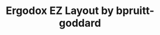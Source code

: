 ---
layout: layouts/keymapdb_entry.njk
OS: ['MacOS']
keymap_author: bpruitt-goddard
firmware: QMK
hasHomeRowMods: False
hasLetterOnThumb: False
hasVerticalCombos: False
keymap_image: https://i.imgur.com/kVPmpFG.png
imageDate: idk
keyCount: 76
keyboard: ErgoDox EZ
baseLayouts: ["QWERTY"]
languages: ['English']
layerCount: 4
title: "Ergodox EZ Layout by bpruitt-goddard"
isSplit: False
stagger: columnar
summary: 
keymap_url: https://github.com/bpruitt-goddard/qmk_firmware/tree/master/keyboards/ergodox_ez/keymaps/bpruitt-goddard
writeup: https://github.com/bpruitt-goddard/qmk_firmware/tree/master/keyboards/ergodox_ez/keymaps/bpruitt-goddard/readme.md
---